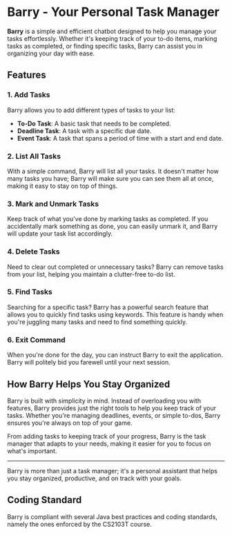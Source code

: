 # Barry - Your Personal Task Manager

**Barry** is a simple and efficient chatbot designed to help you manage your tasks effortlessly. Whether it's keeping track of your to-do items, marking tasks as completed, or finding specific tasks, Barry can assist you in organizing your day with ease.

## Features

### 1. Add Tasks

Barry allows you to add different types of tasks to your list:

- **To-Do Task**: A basic task that needs to be completed.
- **Deadline Task**: A task with a specific due date.
- **Event Task**: A task that spans a period of time with a start and end date.

### 2. List All Tasks

With a simple command, Barry will list all your tasks. It doesn't matter how many tasks you have; Barry will make sure you can see them all at once, making it easy to stay on top of things.

### 3. Mark and Unmark Tasks

Keep track of what you've done by marking tasks as completed. If you accidentally mark something as done, you can easily unmark it, and Barry will update your task list accordingly.

### 4. Delete Tasks

Need to clear out completed or unnecessary tasks? Barry can remove tasks from your list, helping you maintain a clutter-free to-do list.

### 5. Find Tasks

Searching for a specific task? Barry has a powerful search feature that allows you to quickly find tasks using keywords. This feature is handy when you're juggling many tasks and need to find something quickly.

### 6. Exit Command

When you're done for the day, you can instruct Barry to exit the application. Barry will politely bid you farewell until your next session.

## How Barry Helps You Stay Organized

Barry is built with simplicity in mind. Instead of overloading you with features, Barry provides just the right tools to help you keep track of your tasks. Whether you're managing deadlines, events, or simple to-dos, Barry ensures you're always on top of your game.

From adding tasks to keeping track of your progress, Barry is the task manager that adapts to your needs, making it easier for you to focus on what's important.

---

Barry is more than just a task manager; it's a personal assistant that helps you stay organized, productive, and on track with your goals.

## Coding Standard

Barry is compliant with several Java best practices and coding standards, namely the ones enforced by the CS2103T course.
